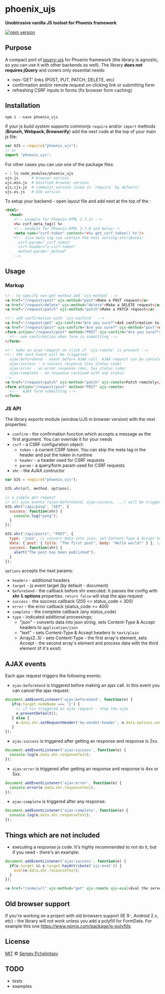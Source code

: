 # phoenix_ujs

**Unobtrusive vanilla JS toolset for Phoenix framework**

[![npm version](https://badge.fury.io/js/phoenix_ujs.svg)](https://badge.fury.io/js/phoenix_ujs)

## Purpose

A compact port of [jquery-ujs](https://github.com/rails/jquery-ujs) for Phoenix framework (the library is agnostic, so
  you can use it with other backends as well). The library **does not requires jQuery** and covers only essential needs:

- non-'GET' links (POST, PUT, PATCH, DELETE, etc)
- confirmation and/or remote request on clicking link or submitting form
- refreshing CSRF inputs in forms (fix browser form caching)

## Installation

```js
npm i --save phoenix_ujs
```
If your js build system supports commonjs `require` and/or `import` methods (**Brunch, Webpack, Browserify**) add the
next code at the top of your main js file:

```js
var UJS = require("phoenix_ujs");
// or
import "phoenix_ujs";
```

For other cases you can use one of the package files:
``` bash
~ : ls node_modules/phoenix_ujs
ujs.js      # browser version
ujs.min.js  # minified browser version
ujs.cjs.js  # commonjs version (used in `require` by default)
ujs.es.js   # ES6 version
```
To setup your backend - open layout file and add next at the top of the **<head>**:

```html
<html>
  <head>
    <!-- example for Phoenix.HTML 2.7.1+ -->
    <%= csrf_meta_tag() %>
    <!-- example for Phoenix.HTML 2.7.0 and below-->
    <meta name="csrf-token" content="<%= get_csrf_token() %>"/>
    <!-- also meta tag can contain the next setting-attributes:
      csrf-param="_csrf_token"
      csrf-header="x-csrf-token"
      method-param="_method"
    -->
```

## Usage

### Markup

```html
<!-- to specify non-get method add `ujs-method` -->
<a href="/request/post" ujs-method="post">Make a POST request</a>
<a href="/request/delete" ujs-method="delete">Make a DELETE request</a>
<a href="/request/patch" ujs-method="patch">Make a PATCH request</a>
```

```html
<!-- add confirmation with `ujs-confirm`  -->
<a href="/request/get" ujs-confirm="Are you sure?">Ask confirmation to open link</a>
<a href="/request/post" ujs-confirm="Are you sure?" ujs-method="post">Ask confirmation to make a POST request</a>
<form action="/request/post" method="POST" ujs-confirm="Are you sure?">
  <!-- ask confirmation when form is submitting -->
</form>
```

```html
<!-- make an ajax request on click if `ujs-remote` is present -->
<!-- the next event will be triggered:
  ajax:beforeSend - event before AJAX call. AJAX request can be canceled if handler will return `false`
  ajax:success - a success response (2xx status code)
  ajax:error - an error response (4xx, 5xx status code)
  ajax:complete - an response received with any status
-->
<a href="/request/patch" ujs-method="patch" ujs-remote>Patch remotely</a>
<form action="/request/post" method="POST" ujs-remote>
  <!--  AJAX form submitting -->
</form>
```

### JS API

The library exports module (window.UJS in browser version) with the next properties:

- `confirm` - the confirmation function which accepts a message as the first argument. You can override it for your needs
- `csrf` - a CSRF configuration object:
  - `token`  - a current CSRF token. You can skip the meta tag in the header and put the token in runtime
  - `header` - a header used for CSRF requests
  - `param`  - a query/form param used for CSRF requests
- `xhr` - the AJAX contructor

```js
var UJS = require("phoenix_ujs");

UJS.xhr(url, method, options);

// a simple get request
// all ajax events (ajax:beforeSend, ajax:success, ...) will be triggered on document
UJS.xhr("/api/ping", "GET", {
  success: function(xhr) {
    console.log("pong");
  }
});

UJS.xhr("/api/posts", "POST", {
  type: 'json', // convert data into json, set Content-Type & Accept headers
  data: { post: { title: "The first post", body: "Hello world!" } }, // the request's payload
  success: function(xhr) {
    alert("The post has been published");
  }
});
```
`options` accepts the next params:
- `headers` - additional headers
- `target` - js event target (by default - document)
- `beforeSend` - the callback before xhr executed. It passes the config with **xhr** & **options** properties. `return false` will stop the ajax request
- `success` - the success callback (200 <= status_code < 300)
- `error` - the error callback (status_code >= 400)
- `complete` - the complete callback (any status_code)
- `type` - indicated additional processings;
  - "json" - converts data into json string, sets Content-Type & Accept headers to `application/json`
  - "text" - sets Content-Type & Accept headers to `text/plain`
  - Array(2..3) - sets Content-Type - the first array's element, sets Accept - the second array's element and process data with the third element (if it's exist)

## AJAX events

Each ajax request triggers the following events:

- `ajax:beforeSend` is triggered before making an ajax call. In this event you can cancel the ajax request:
```js
document.addEventListener('ajax:beforeSend', function(e) {
   if(e.target.nodeName === 'I') {
     // if <i> triggered an ajax request - stop the ajax
     e.preventDefault();
   } else {
     e.data.xhr.setRequestHeader('my-vendor-header', e.data.options.someValue);
   }
});
```
- `ajax:success` is triggered after getting an response and response is 2xx.
```js
document.addEventListener('ajax:success', function(e) {
  console.log(e.data.xhr.responseText);
});
```

- `ajax:error` is triggered after getting an response and response is 4xx or 5xx.
```js
document.addEventListener('ajax:error', function(e) {
  console.error(e.data.xhr.responseText);
});
```

- `ajax:complete` is triggered after any response:
```js
document.addEventListener('ajax:complete', function(e) {
  console.log(e.data.xhr.responseText);
});
```
## Things which are not included

- executing a response js code. It's highly recommended to not do it, but if you need - there's an example:

```js
document.addEventListener('ajax:success', function(e) {
  if(e.target && e.target.hasAttribute('ujs-eval')) {
    eval(e.data.xhr.responseText);
  }
});
```

```html
<a href="/some/url" ujs-method="get" ujs-remote ujs-eval>Eval the server code</a>
```

## Old browser support
If you're working on a project with old browsers support (IE 9-, Android 2.x, etc) - the library will not work unless you add a polyfill for FormData. For example this one https://www.npmjs.com/package/js-polyfills

## License
[MIT](./LICENSE.txt) © [Sergey Pchelintsev](http://www.sergeyp.me)

## TODO
- tests
- examples
